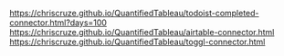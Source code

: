 https://chriscruze.github.io/QuantifiedTableau/todoist-completed-connector.html?days=100
https://chriscruze.github.io/QuantifiedTableau/airtable-connector.html
https://chriscruze.github.io/QuantifiedTableau/toggl-connector.html
